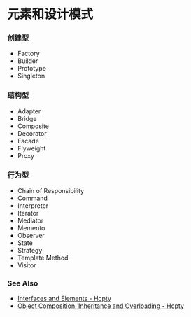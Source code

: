 # 元素和设计模式

### 创建型
- Factory
- Builder
- Prototype
- Singleton

### 结构型
- Adapter
- Bridge
- Composite
- Decorator
- Facade
- Flyweight
- Proxy

### 行为型
- Chain of Responsibility
- Command
- Interpreter
- Iterator
- Mediator
- Memento
- Observer
- State
- Strategy
- Template Method
- Visitor

### See Also
- [Interfaces and Elements - Hcpty](https://github.com/Hcpty/interfaces-and-elements)
- [Object Composition, Inheritance and Overloading - Hcpty](https://github.com/Hcpty/object-composition-inheritance-and-overloading)
